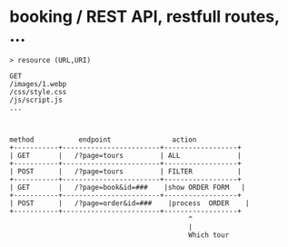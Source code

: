




# booking / REST API, restfull routes, ...
    > resource (URL,URI)

    GET
    /images/1.webp
    /css/style.css
    /js/script.js
    ...



    method           endpoint               action
    +-----------+------------------------+------------------+
    | GET       |   /?page=tours         | ALL              |
    +-----------+------------------------+------------------+
    | POST      |   /?page=tours         | FILTER           |
    +-----------+------------------------+------------------+
    | GET       |   /?page=book&id=###    |show ORDER FORM   |
    +-----------+------------------------+------------------+
    | POST      |   /?page=order&id=###    |process  ORDER    |
    +-----------+------------------------+------------------+
                                                ^
                                                |
                                                Which tour
  

    
     